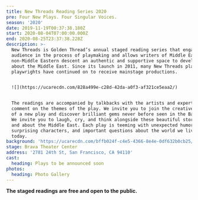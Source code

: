 ```yaml
---
title: New Threads Reading Series 2020
pre: Four New Plays. Four Singular Voices.
season: '2020'
date: 2019-11-19T00:37:38.180Z
start: 2020-08-04T07:00:00.000Z
end: 2020-08-25T23:37:38.228Z
description: >-
  New Threads is Golden Thread’s annual staged reading series that engages its
  audience in the process of playmaking and allows writers of Middle Eastern and
  non-Middle Eastern descent an authentic and supportive space to develop work
  about the Middle East. Since its launch in 2011, many New Threads plays and
  playwrights have continued on to receive mainstage productions.


  ![](https://ucarecdn.com/828a499e-c28d-42da-a0f3-af321ce5eaa2/)


  The readings are accompanied by talkbacks with the artists and experts that
  comment on the themes of the play. We invite you to join the creative process
  of a new play and discover brilliant gems never before seen in the Bay Area.
  We invite you to laugh, cry, and think alongside these beautiful stories from
  and about the Middle East. Each play is teeming with unexpected humor,
  surprising characters, and important questions about the world we live in
  today.
background: 'https://ucarecdn.com/bffb024f-c4e5-4366-8e4e-0df632b0cb25/'
stage: Brava Theater Center
address: '2781 24th St, San Francisco, CA 94110'
cast:
  heading: Plays to be announced soon
photos:
  heading: Photo Gallery
---
```

**The staged readings are free and open to the public.**
